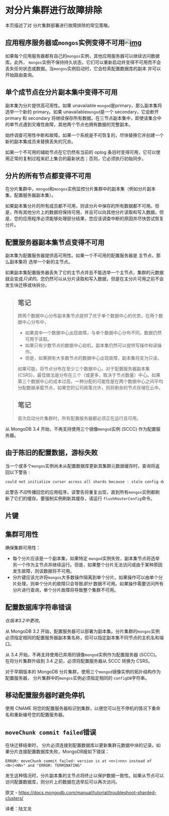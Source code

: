 # 对分片集群进行故障排除

本页描述了对 分片集群部署进行故障排除的常见策略。

## 应用程序服务器或`mongos`实例变得不可用[![img](https://www.mongodb.com/docs/manual/assets/link.svg)](https://www.mongodb.com/docs/manual/tutorial/troubleshoot-sharded-clusters/#application-servers-or--instances-become-unavailable)

如果每个应用服务器都有自己的`mongos`实例，其他应用服务器可以继续访问数据库。此外， `mongos`实例不保持持久状态，它们可以重新启动并变得不可用而不会丢失任何状态或数据。当`mongos`实例启动时，它会检索配置数据库的副本 并可以开始路由查询。

## 单个成节点在分片副本集中变得不可用

副本集为分片提供高可用性。如果 unavailable `mongod`是primary，那么副本集将选举一个新的 primary。如果 unavailable`mongod`是一个 secondary，它会断开 primary 和 secondary 将继续保存所有数据。在三节点副本集中，即使该集合中的单节点遇到灾难性故障，其他两个节点也拥有数据的完整副本。

始终调查可用性中断和故障。如果一个系统是不可恢复的，尽快替换它并创建一个新的副本集成员来替换丢失的冗余。

如果一个不可用的辅助节点在它仍然有当前的 oplog 条目时变得可用，它可以使用正常的复制过程来赶上集合的最新状态；否则，它必须执行初始同步。

## 分片的所有节点都变得不可用

在分片集群中，`mongod`和`mongos`实例监控分片集群中的副本集（例如分片副本集，配置服务器副本集）。

如果副本集分片的所有成员都不可用，则该分片中保存的所有数据都不可用。但是，所有其他分片上的数据将保持可用，并且可以向其他分片读取和写入数据。但是，您的应用程序必须能够处理部分结果，您应该调查中断的原因并尽快尝试恢复分片。



## 配置服务器副本集节点变得不可用

副本集为配置服务器提供高可用性。如果一个不可用的配置服务器是 主节点，那么副本集将 选举一个新的主节点。

如果副本集配置服务器丢失了它的主节点并且不能选举一个主节点，集群的元数据就会变成*只读的*。您仍然可以从分片读取和写入数据，但是在主分片可用之前不会发生块迁移或块拆分。

>## 笔记
>
>跨两个数据中心分布副本集节点提供了优于单个数据中心的优势。在两个数据中心分布中，
>
>- 如果其中一个数据中心出现故障，与单个数据中心分布不同，数据仍然可用于读取。
>- 如果只有少数节点的数据中心宕机，副本集仍然可以提供写操作和读操作。
>- 但是，如果拥有大多数节点的数据中心出现故障，副本集将变为只读。
>
>如果可能，将节点分布在至少三个数据中心。对于配置服务器副本集 (CSRS)，最佳做法是分布在三个（或更多，取决于节点数量）中心。如果第三个数据中心的成本过高，一种分配的可能性是在两个数据中心之间平均分配数据承载节点，如果您的公司政策允许，则将剩余的节点存储在云中。





>## 笔记
>
>首次启动分片集群时，所有配置服务器都必须正在运行且可用。

从 MongoDB 3.4 开始，不再支持使用三个镜像`mongod`实例 (SCCC) 作为配置服务器。

## 由于陈旧的配置数据，游标失败

当一个或多个`mongos`实例尚未从配置数据库更新其集群元数据缓存时，查询将返回以下警告 :

```js
could not initialize cursor across all shards because : stale config detected
```



此警告*不应*传播回您的应用程序。该警告将重复出现，直到所有`mongos`实例都刷新了它们的缓存。要强制实例刷新其缓存，请运行 `flushRouterConfig`命令。

## 片键



## 集群可用性

确保集群可用性：

- 每个分片应该是一个副本集，如果特定 `mongod`实例失败，副本集节点将选举另一个作为主节点并继续运行。但是，如果整个分片无法访问或由于某种原因发生故障，则该数据将不可用。
- 分片键应该允许将`mongos`大多数操作隔离到单个分片。如果操作可以由单个分片处理，则单个分片的故障只会导致*部分* 数据不可用。如果操作需要访问所有分片进行查询，单个分片故障将导致整个集群不可用。



## 配置数据库字符串错误

*在版本3.2中更改*。

从 MongoDB 3.2 开始，配置服务器可以部署为副本集。分片集群的`mongos`实例必须指定相同的配置服务器副本集名称，但可以指定副本集不同节点的主机名和端口。

从 3.4 开始，不再支持使用已弃用的镜像`mongod`实例作为配置服务器 (SCCC)。在将分片集群升级到 3.4 之前，必须将配置服务器从 SCCC 转换为 CSRS。



对于早期版本的 MongoDB 分片集群，使用三个`mongod`镜像实例的拓扑结构作为配置服务器， 分片集群中的`mongos`实例必须指定相同的 `configDB`字符串。

## 移动配置服务器时避免停机

使用 CNAME 将您的配置服务器标识到集群，以便您可以在不停机的情况下重命名和重新编号您的配置服务器。

## `moveChunk commit failed`错误

在块迁移结束时， 分片必须连接到配置数据库以更新集群元数据中块的记录。如果分片连接配置数据库失败，MongoDB报如下错误：

```shell
ERROR: moveChunk commit failed: version is at <n>|<nn> instead of
<N>|<NN>" and "ERROR: TERMINATING"
```



发生这种情况时，分片副本集的主节点将终止以保护数据一致性。如果从节点可以访问配置数据库，则分片上的数据在选举后可以再次访问。



原文 - https://docs.mongodb.com/manual/tutorial/troubleshoot-sharded-clusters/ 

译者：陆文龙
